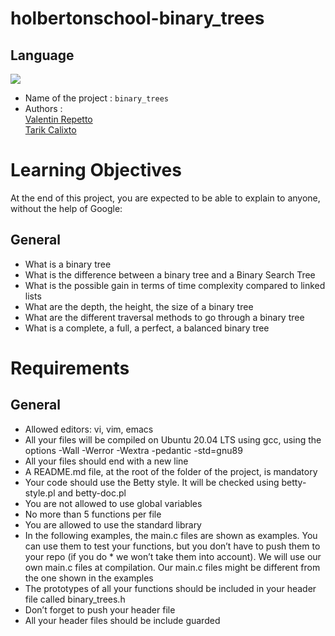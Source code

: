 # holbertonschool-binary_trees

## Language
 <img src="https://img.shields.io/badge/c%20-%2300599C.svg?&style=for-the-badge&logo=c&logoColor=white">

- Name of the project : ``binary_trees``
- Authors : <br>
[Valentin Repetto](https://github.com/valerepetto14) <br>
[Tarik Calixto](https://github.com/tarikaudi) <br>


# Learning Objectives
At the end of this project, you are expected to be able to explain to anyone, without the help of Google:

## General
* What is a binary tree
* What is the difference between a binary tree and a Binary Search Tree
* What is the possible gain in terms of time complexity compared to linked lists
* What are the depth, the height, the size of a binary tree
* What are the different traversal methods to go through a binary tree
* What is a complete, a full, a perfect, a balanced binary tree

# Requirements
## General
* Allowed editors: vi, vim, emacs <br>
* All your files will be compiled on Ubuntu 20.04 LTS using gcc, using the options -Wall -Werror -Wextra -pedantic -std=gnu89 <br>
* All your files should end with a new line <br>
* A README.md file, at the root of the folder of the project, is mandatory <br>
* Your code should use the Betty style. It will be checked using betty-style.pl and betty-doc.pl <br>
* You are not allowed to use global variables <br>
* No more than 5 functions per file <br>
* You are allowed to use the standard library <br>
* In the following examples, the main.c files are shown as examples. You can use them to test your functions, but you don’t have to push them to your repo (if you do *   we won’t take them into account). We will use our own main.c files at compilation. Our main.c files might be different from the one shown in the examples <br>
* The prototypes of all your functions should be included in your header file called binary_trees.h <br>
* Don’t forget to push your header file <br>
* All your header files should be include guarded <br>
